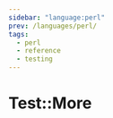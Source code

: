 ```yaml
---
sidebar: "language:perl"
prev: /languages/perl/
tags:
  - perl
  - reference
  - testing
---
```


# Test::More

<!--
TODO: Finish this reference
TODO: Add tutorial and link to it
TODO: Add any recipes and link to them
-->
